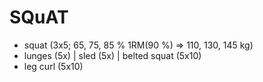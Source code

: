 # SQuAT
* squat (3x5; 65, 75, 85 % 1RM(90 %) => 110, 130, 145 kg)
* lunges (5x) | sled (5x) | belted squat (5x10)
* leg curl (5x10)
